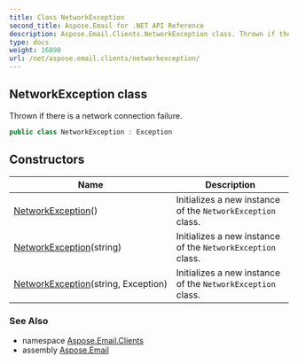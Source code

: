```yaml
---
title: Class NetworkException
second_title: Aspose.Email for .NET API Reference
description: Aspose.Email.Clients.NetworkException class. Thrown if there is a network connection failure
type: docs
weight: 16890
url: /net/aspose.email.clients/networkexception/
---
```

## NetworkException class

Thrown if there is a network connection failure.

```csharp
public class NetworkException : Exception
```

## Constructors

| Name | Description |
| --- | --- |
| [NetworkException](networkexception/#constructor)() | Initializes a new instance of the `NetworkException` class. |
| [NetworkException](networkexception/#constructor_1)(string) | Initializes a new instance of the `NetworkException` class. |
| [NetworkException](networkexception/#constructor_2)(string, Exception) | Initializes a new instance of the `NetworkException` class. |

### See Also

* namespace [Aspose.Email.Clients](../../aspose.email.clients/)
* assembly [Aspose.Email](../../)


